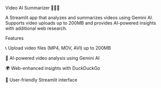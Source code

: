 Video AI Summarizer 🎤🧑‍💻

A Streamlit app that analyzes and summarizes videos using Gemini AI. Supports video uploads up to 200MB and provides AI-powered insights with additional web research.

Features

📞 Upload video files (MP4, MOV, AVI) up to 200MB

🤖 AI-powered video analysis using Gemini AI

🌍 Web-enhanced insights with DuckDuckGo

🎯 User-friendly Streamlit interface

